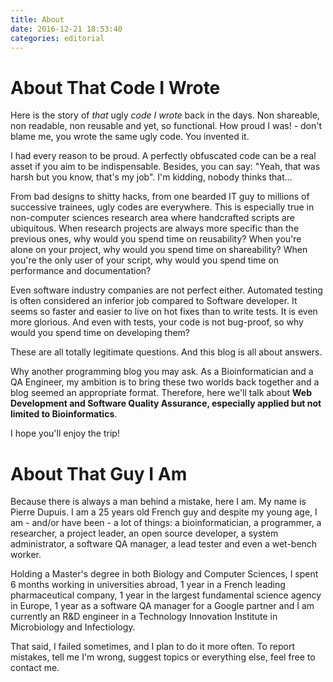 ```yaml
---
title: About
date: 2016-12-21 18:53:40
categories: editorial
---
```



# About That Code I Wrote

Here is the story of _that_ ugly _code I wrote_ back in the days. Non shareable, non readable, non reusable and yet, so functional. How proud I was! - don't blame me, you wrote the same ugly code. You invented it.

I had every reason to be proud. A perfectly obfuscated code can be a real asset if you aim to be indispensable. Besides, you can say: "Yeah, that was harsh but you know, that's my job". I'm kidding, nobody thinks that...

From bad designs to shitty hacks, from one bearded IT guy to millions of successive trainees, ugly codes are everywhere. This is especially true in non-computer sciences research area where handcrafted scripts are ubiquitous. When research projects are always more specific than the previous ones, why would you spend time on reusability? When you're alone on your project, why would you spend time on shareability? When you're the only user of your script, why would you spend time on performance and documentation?

Even software industry companies are not perfect either. Automated testing is often considered an inferior job compared to Software developer. It seems so faster and easier to live on hot fixes than to write tests. It is even more glorious. And even with tests, your code is not bug-proof, so why would you spend time on developing them?

These are all totally legitimate questions. And this blog is all about answers.

Why another programming blog you may ask. As a Bioinformatician and a QA Engineer, my ambition is to bring these two worlds back together and a blog seemed an appropriate format. Therefore, here we'll talk about **Web Development and Software Quality Assurance, especially applied but not limited to Bioinformatics**.

I hope you'll enjoy the trip!

# About That Guy I Am

Because there is always a man behind a mistake, here I am. My name is Pierre Dupuis. I am a 25 years old French guy and despite my young age, I am - and/or have been - a lot of things: a bioinformatician, a programmer, a researcher, a project leader, an open source developer, a system administrator, a software QA manager, a lead tester and even a wet-bench worker.

Holding a Master's degree in both Biology and Computer Sciences, I spent 6 months working in universities abroad, 1 year in a French leading pharmaceutical company, 1 year in the largest fundamental science agency in Europe, 1 year as a software QA manager for a Google partner and I am currently an R&D engineer in a Technology Innovation Institute in Microbiology and Infectiology.

That said, I failed sometimes, and I plan to do it more often. To report mistakes, tell me I'm wrong, suggest topics or everything else, feel free to contact me.

